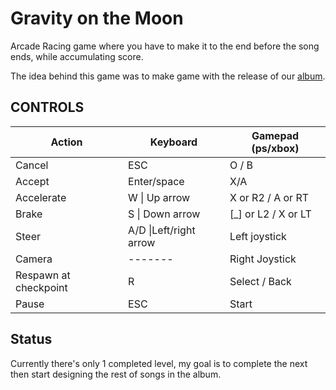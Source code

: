 # Gravity on the Moon
Arcade Racing game where you have to make it to the end before the song ends, while accumulating score.

The idea behind this game was to make game with the release of our [album](https://gravityonthemoon.bandcamp.com/).  

## CONTROLS

<table>

<thead>

<tr>

<th>Action</th>

<th>Keyboard</th>

<th>Gamepad (ps/xbox)</th>

</tr>

</thead>

<tbody>

<tr>

<td>Cancel  
</td>

<td>ESC  
</td>

<td>O / B  
</td>

</tr>

<tr>

<td>Accept</td>

<td>Enter/space  
</td>

<td>X/A  
</td>

</tr>

<tr>

<td>Accelerate</td>

<td>W | Up arrow  
</td>

<td>X or R2 / A or RT  
</td>

</tr>

<tr>

<td>Brake</td>

<td>S | Down arrow  
</td>

<td>[_] or L2 / X or LT  
</td>

</tr>

<tr>

<td>Steer</td>

<td>A/D |Left/right arrow  
</td>

<td>Left joystick  
</td>

</tr>

<tr>

<td>Camera</td>

<td>-------</td>

<td>Right Joystick  
</td>

</tr>

<tr>

<td>Respawn at checkpoint  
</td>

<td>R</td>

<td>Select / Back</td>

</tr>

<tr>

<td>Pause</td>

<td>ESC</td>

<td>Start</td>

</tr>

</tbody>

</table>

## Status

Currently there's only 1 completed level, my goal is to complete the next then start designing the rest of songs in the album.
